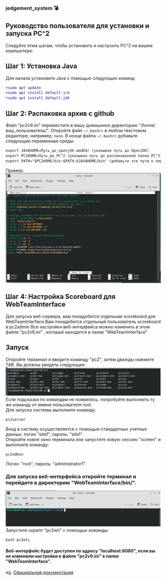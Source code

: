 ### jedgement_system :bomb:
## Руководство пользователя для установки и запуска PC^2
Следуйте этим шагам, чтобы установить и настроить PC^2 на вашем компьютере:
## Шаг 1: Установка Java
Для начала установите Java с помощью следующих команд:
```diff
+sudo apt update
+sudo apt install default-jre
+sudo apt install default-jdk
```
## Шаг 2: Распаковка архив с github
Файл  "pc2v9.ini" переместите в вашу домашнюю директорию "/home/ваш_пользователь/".
Откройте файл `~/.bashrc` в любом текстовом редакторе, например, `nano`.
В конце файла `~/.bashrc` добавьте следующие переменные среды:
```diff
export JAVAHOME=Путь_до_openjdk-amd64/ (указывая путь до OpenJDK)
export PC2HOME=Путь_до_PC^2 (указывая путь до распакованной папки PC^2)
export PATH="$PC2HOME/bin:$PATH:$JAVAHOME/bin" (добавьте эти пути к переменной $PATH)
```
Пример:<br />
![Screenshot](image/1.jpg)

## Шаг 4: Настройка Scoreboard для WebTeamInterface
Для запуска веб-сервера, вам понадобится отдельная scoreboard для WebTeamInterface.Вам понадобится отдельный пользователь scoreboard в pc2admin
Все настройки веб-интерфейса можно изменить в этом файле  "pc2v9.ini" , который находится в папке "WebTeamInterface"
## Запуск
Откройте терминал и введите команду "pc2", затем дважды нажмите TAB. Вы должны увидеть следующее:
![Screenshot](image/2.png)<br />
Если подсказки по командам не появились, попробуйте выполнить ту же команду от имени пользователя root.
<br />Для запуска системы выполните команду:
```diff
pc2server
```
Вход в систему осуществляется с помощью стандартных учетных данных: логин "site1", пароль: "site1".
<br />Откройте новое окно терминала или запустите новую сессию "screen" и выполните команду:
```diff
pc2admin
```
Логин: "root", пароль: "administrator1".
### Для запуска веб-интерфейса откройте терминал и перейдите в директорию "WebTeamInterface/bin/".<br />
![Screenshot](image/3.png)<br />
Запустите скрипт "pc2wti" с помощью команды:
```diff
bash pc2wti
```
#### Веб-интерфейс будет доступен по адресу "localhost:8080", если вы не изменили настройки в файле "pc2v9.ini" в папке "WebTeamInterface".
eg. [Официальная документация](https://pc2ccs.github.io/current/)
